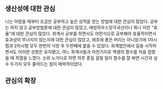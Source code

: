 ## 생산성에 대한 관심

나는 어렸을 때부터 조금만 공부하고 높은 성적을 얻는 방법에 대한 관심이 많았다. 공부는 하지 않고 공부방법론에 대한 관심이 많았고, 에빙하우스망각곡선이니 뭐니 이런 "효율"에 대한 관심이 많았다.
회계사 공부를 하면서도 어떤식으로 공부해야 효율적이면서 효과성이 무너지지 않는지에 대한 관심이 많았고, 애초에 좋은 머리는 아니었기에 1차시험과 2차시험 모두 한번의 낙방 후 두번째에 붙을 수 있었다.
회계법인에서 일을 시작하면서도 이러한 성향은 유지됐고, 여느 회계사들과 마찬가지로 엑셀의 함수를 처음 접했을 때 희열을 느꼈다. 소위 노가다로 하면 하루 종일 걸릴 일이 함수를 잘 짜면 시간과 실수 두가지 모두 줄어드는 점이 매력적이었다. 

## 관심의 확장

